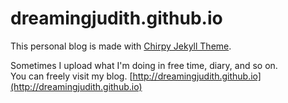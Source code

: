 # dreamingjudith.github.io
This personal blog is made with [Chirpy Jekyll Theme](https://github.com/cotes2020/jekyll-theme-chirpy).

Sometimes I upload what I'm doing in free time, diary, and so on.  
You can freely visit my blog. [http://dreamingjudith.github.io](http://dreamingjudith.github.io)
